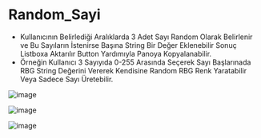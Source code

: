 # Random_Sayi
* Kullanıcının Belirlediği Aralıklarda 3 Adet Sayı Random Olarak Belirlenir ve Bu Sayıların İstenirse Başına String Bir Değer Eklenebilir Sonuç Listboxa Aktarılır Button Yardımıyla Panoya Kopyalanabilir.
* Örneğin Kullanıcı 3 Sayıyıda 0-255 Arasında Seçerek Sayı Başlarınada RBG String Değerini Vererek Kendisine Random RBG Renk Yaratabilir Veya Sadece Sayı Üretebilir.

![image](https://github.com/boraavcu/Istege_Gore_Random_Sayi/assets/110854353/357d665e-4c99-42e0-a7a4-f56a86f53fb6)

![image](https://github.com/boraavcu/Istege_Gore_Random_Sayi/assets/110854353/e37585d8-3a79-434e-95f4-25be84bf487a)

![image](https://github.com/boraavcu/Istege_Gore_Random_Sayi/assets/110854353/5df65af8-872c-4d53-ad63-3d38bdfec570)
